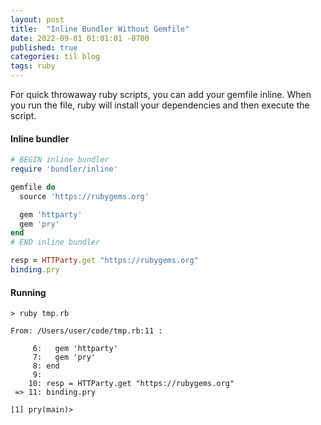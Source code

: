 ```yaml
---
layout: post
title:  "Inline Bundler Without Gemfile"
date: 2022-09-01 01:01:01 -0700
published: true
categories: til blog 
tags: ruby
---
```


For quick throwaway ruby scripts, you can add your gemfile inline. When you run the file, ruby will install your dependencies and then execute the script. 

#### Inline bundler 

```ruby
# BEGIN inline bundler 
require 'bundler/inline'

gemfile do
  source 'https://rubygems.org'

  gem 'httparty'
  gem 'pry'
end
# END inline bundler 

resp = HTTParty.get "https://rubygems.org"
binding.pry 
```

#### Running

```
> ruby tmp.rb 

From: /Users/user/code/tmp.rb:11 :

     6:   gem 'httparty'
     7:   gem 'pry'
     8: end
     9: 
    10: resp = HTTParty.get "https://rubygems.org"
 => 11: binding.pry 

[1] pry(main)> 
```